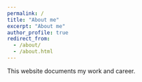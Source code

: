 ```yaml
---
permalink: /
title: "About me"
excerpt: "About me"
author_profile: true
redirect_from: 
  - /about/
  - /about.html
---
```


This website documents my work and career.